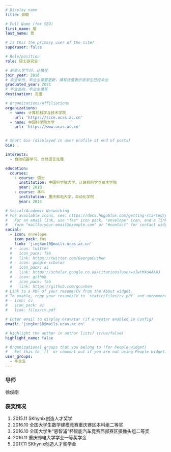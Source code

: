 ```yaml
---
# Display name
title: 景琨

# Full Name (for SEO)
first_name: 琨
last_name: 景

# Is this the primary user of the site?
superuser: false

# Role/position
role: 硕士研究生 

# 新生入学年份，必填写
join_year: 2018
# 毕业年份，毕业生需要更新，填写该值表示该学生已经毕业
graduated_year: 2021
# 毕业去向，毕业生填写
destination: 百度

# Organizations/Affiliations
organizations:
  - name: 计算机科学与技术学院
    url: 'https://scce.ucas.ac.cn'  
  - name: 中国科学院大学
    url: 'https://www.ucas.ac.cn'


# Short bio (displayed in user profile at end of posts)
bio: .

interests:
  - 自动机器学习、自然语言处理

education:
  courses:
    - course: 硕士
      institution: 中国科学院大学，计算机科学与技术学院
      year: 2018
    - course: 本科
      institution: 重庆邮电大学，自动化学院
      year: 2014

# Social/Academic Networking
# For available icons, see: https://docs.hugoblox.com/getting-started/page-builder/#icons
#   For an email link, use "fas" icon pack, "envelope" icon, and a link in the
#   form "mailto:your-email@example.com" or "#contact" for contact widget.
social:
  - icon: envelope
    icon_pack: fas
    link: 'jingkun18@mails.ucas.ac.cn'
  # - icon: twitter
  #   icon_pack: fab
  #   link: https://twitter.com/GeorgeCushen
  # - icon: google-scholar
  #   icon_pack: ai
  #   link: https://scholar.google.co.uk/citations?user=sIwtMXoAAAAJ
  # - icon: github
  #   icon_pack: fab
  #   link: https://github.com/gcushen
# Link to a PDF of your resume/CV from the About widget.
# To enable, copy your resume/CV to `static/files/cv.pdf` and uncomment the lines below.
# - icon: cv
#   icon_pack: ai
#   link: files/cv.pdf

# Enter email to display Gravatar (if Gravatar enabled in Config)
email: 'jingkun18@mails.ucas.ac.cn'

# Highlight the author in author lists? (true/false)
highlight_name: false

# Organizational groups that you belong to (for People widget)
#   Set this to `[]` or comment out if you are not using People widget.
user_groups:
  - 毕业生
---
```

### **导师** 
徐俊刚



### **获奖情况**
1. 2015.11 SKhynix创造人才奖学
2. 2016.10 全国大学生数学建模竞赛重庆赛区本科组二等奖
3. 2016.10 全国大学生“恩智浦”杯智能汽车竞赛西部赛区摄像头组二等奖
4. 2016.11 重庆邮电大学学业一等奖学金
5. 2017.11 SKhynix创造人才奖学金
